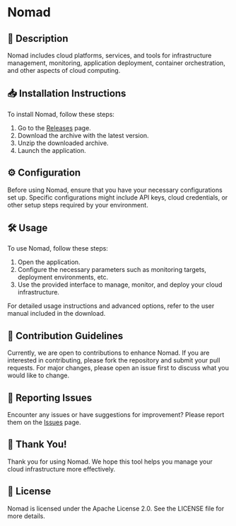 # Nomad

## 📜 Description

Nomad includes cloud platforms, services, and tools for infrastructure management, monitoring, application deployment, container orchestration, and other aspects of cloud computing.

## 📥 Installation Instructions

To install Nomad, follow these steps:

1. Go to the [Releases](../../releases) page.
2. Download the archive with the latest version.
3. Unzip the downloaded archive.
4. Launch the application.

## ⚙️ Configuration

Before using Nomad, ensure that you have your necessary configurations set up. Specific configurations might include API keys, cloud credentials, or other setup steps required by your environment.

## 🛠️ Usage

To use Nomad, follow these steps:

1. Open the application.
2. Configure the necessary parameters such as monitoring targets, deployment environments, etc.
3. Use the provided interface to manage, monitor, and deploy your cloud infrastructure.

For detailed usage instructions and advanced options, refer to the user manual included in the download.

## 🤝 Contribution Guidelines

Currently, we are open to contributions to enhance Nomad. If you are interested in contributing, please fork the repository and submit your pull requests. For major changes, please open an issue first to discuss what you would like to change.

## 🐞 Reporting Issues

Encounter any issues or have suggestions for improvement? Please report them on the [Issues](../../issues) page.

## 🌟 Thank You!

Thank you for using Nomad. We hope this tool helps you manage your cloud infrastructure more effectively.

## 📄 License

Nomad is licensed under the Apache License 2.0. See the LICENSE file for more details.
